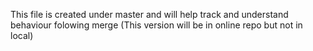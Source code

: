 This file is created under master and will help track and understand behaviour folowing merge
(This version will be in online repo but not in local)